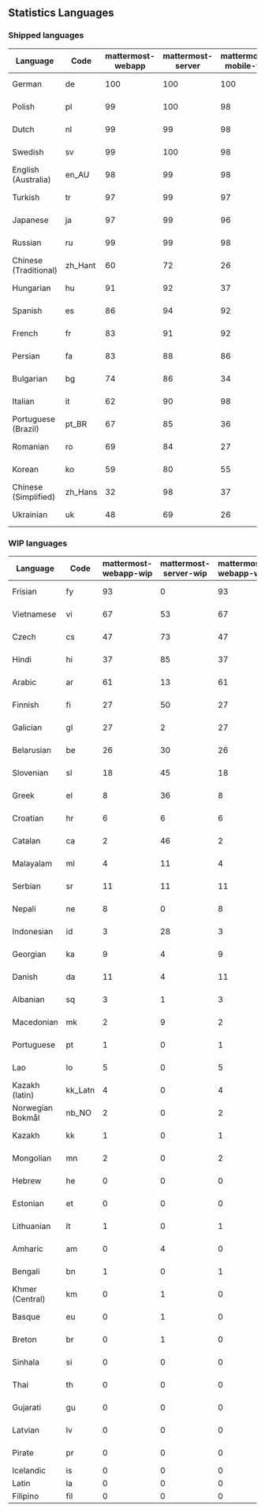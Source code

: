 ## Statistics Languages ##
###  Shipped languages  ###
|Language|Code|mattermost-webapp|mattermost-server|mattermost-mobile-v2|mattermost-desktop|focalboard-webapp|playbooks-webapp|Total|Last Modified|
|---|---|---|---|---|---|---|---|---|---|
|German|de| 100| 100| 100| 100| 100| 100| 99|2023-02-24T11:35:29.241399Z|
|Polish|pl| 99| 100| 98| 100| 100| 100| 99|2023-02-23T12:05:07.354406Z|
|Dutch|nl| 99| 99| 98| 100| 99| 100| 99|2023-02-22T14:43:47.008209Z|
|Swedish|sv| 99| 100| 98| 100| 100| 99| 99|2023-02-22T14:44:03.069150Z|
|English (Australia)|en_AU| 98| 99| 98| 100| 100| 99| 99|2023-02-22T14:43:20.624137Z|
|Turkish|tr| 97| 99| 97| 100| 99| 99| 98|2023-02-22T14:44:06.100311Z|
|Japanese|ja| 97| 99| 96| 100| 100| 100| 97|2023-02-22T20:00:29.723907Z|
|Russian|ru| 99| 99| 98| 100| 69| 59| 95|2023-02-22T14:43:59.553537Z|
|Chinese (Traditional)|zh_Hant| 60| 72| 26| 0| 100| 0| 87|2023-02-15T14:44:41.326528Z|
|Hungarian|hu| 91| 92| 37| 99| 92| 81| 87|2023-02-15T14:00:43.526117Z|
|Spanish|es| 86| 94| 92| 98| 48| 0| 83|2023-02-20T18:36:43.445022Z|
|French|fr| 83| 91| 92| 83| 86| 21| 83|2023-02-17T09:07:50.945538Z|
|Persian|fa| 83| 88| 86| 100| 27| 1| 79|2023-02-24T03:55:49.248533Z|
|Bulgarian|bg| 74| 86| 34| 0| 0| 0| 73|2023-02-15T14:00:34.728514Z|
|Italian|it| 62| 90| 98| 5| 64| 0| 71|2023-02-21T14:56:11.163186Z|
|Portuguese (Brazil)|pt_BR| 67| 85| 36| 44| 88| 0| 71|2023-02-15T14:00:52.096739Z|
|Romanian|ro| 69| 84| 27| 0| 0| 0| 68|2023-02-15T14:00:53.437182Z|
|Korean|ko| 59| 80| 55| 97| 92| 8| 65|2023-02-21T07:45:31.005681Z|
|Chinese (Simplified)|zh_Hans| 32| 98| 37| 100| 100| 0| 54|2023-02-24T06:42:37.237673Z|
|Ukrainian|uk| 48| 69| 26| 79| 54| 0| 54|2023-02-15T21:27:50.057511Z|
###  WIP languages  ###
|Language|Code|mattermost-webapp-wip|mattermost-server-wip|mattermost-webapp-wip|Total|Last Modified|
|---|---|---|---|---|---|--|
|Frisian|fy| 93| 0| 93| 62|2023-02-16T10:53:34.112562Z|
|Vietnamese|vi| 67| 53| 67| 59|2023-02-16T11:00:18.058072Z|
|Czech|cs| 47| 73| 47| 56|2023-02-24T13:40:35.937984Z|
|Hindi|hi| 37| 85| 37| 49|2023-02-16T10:54:30.415850Z|
|Arabic|ar| 61| 13| 61| 44|2023-02-20T22:05:43.160447Z|
|Finnish|fi| 27| 50| 27| 34|2023-02-16T10:53:07.351812Z|
|Galician|gl| 27| 2| 27| 32|2023-02-16T10:53:47.791156Z|
|Belarusian|be| 26| 30| 26| 27|2023-02-16T10:51:06.367294Z|
|Slovenian|sl| 18| 45| 18| 24|2023-01-28T03:31:36.696653Z|
|Greek|el| 8| 36| 8| 22|2023-01-23T11:30:04.120446Z|
|Croatian|hr| 6| 6| 6| 17|2023-02-15T21:31:27.435025Z|
|Catalan|ca| 2| 46| 2| 15|2023-02-22T22:19:51.633986Z|
|Malayalam|ml| 4| 11| 4| 13|2023-01-20T12:30:29.426169Z|
|Serbian|sr| 11| 11| 11| 13|2023-02-17T12:02:20.741277Z|
|Nepali|ne| 8| 0| 8| 11|2023-01-23T11:32:35.863162Z|
|Indonesian|id| 3| 28| 3| 11|2023-01-20T12:30:26.132977Z|
|Georgian|ka| 9| 4| 9| 8|2023-01-20T12:30:27.511376Z|
|Danish|da| 11| 4| 11| 8|2023-02-16T10:52:12.995784Z|
|Albanian|sq| 3| 1| 3| 8|2023-01-23T11:33:06.934782Z|
|Macedonian|mk| 2| 9| 2| 5|2023-02-16T10:52:34.237243Z|
|Portuguese|pt| 1| 0| 1| 3|2023-02-14T16:21:32.052674Z|
|Lao|lo| 5| 0| 5| 3|2023-01-28T03:29:57.636840Z|
|Kazakh (latin)|kk_Latn| 4| 0| 4| 3|2023-01-09T16:04:40.142668Z|
|Norwegian Bokmål|nb_NO| 2| 0| 2| 2|2023-01-20T12:30:29.978200Z|
|Kazakh|kk| 1| 0| 1| 2|2023-01-20T12:30:28.434837Z|
|Mongolian|mn| 2| 0| 2| 2|2023-02-16T02:00:14.011643Z|
|Hebrew|he| 0| 0| 0| 1|2023-01-20T12:30:24.610278Z|
|Estonian|et| 0| 0| 0| 1|2022-06-16T11:17:55.844464Z|
|Lithuanian|lt| 1| 0| 1| 1|2022-12-17T23:24:09.234041Z|
|Amharic|am| 0| 4| 0| 1|2020-07-04T19:22:35.416407Z|
|Bengali|bn| 1| 0| 1| 1|2022-06-18T00:07:36.707192Z|
|Khmer (Central)|km| 0| 1| 0| 0|2022-05-06T14:27:58.323957Z|
|Basque|eu| 0| 1| 0| 0|2021-06-22T14:46:44.626603Z|
|Breton|br| 0| 1| 0| 0|2022-10-20T14:33:30.929526Z|
|Sinhala|si| 0| 0| 0| 0|2022-10-24T11:26:43.423982Z|
|Thai|th| 0| 0| 0| 0|2022-05-03T14:48:59.991556Z|
|Gujarati|gu| 0| 0| 0| 0|2021-09-27T12:12:04.194601Z|
|Latvian|lv| 0| 0| 0| 0|2022-12-17T23:24:22.390841Z|
|Pirate|pr| 0| 0| 0| 0|2022-06-28T08:46:29.046651Z|
|Icelandic|is| 0| 0| 0| 0||
|Latin|la| 0| 0| 0| 0||
|Filipino|fil| 0| 0| 0| 0||
